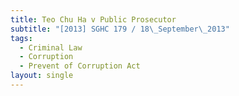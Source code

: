 ```yaml
---
title: Teo Chu Ha v Public Prosecutor
subtitle: "[2013] SGHC 179 / 18\_September\_2013"
tags:
  - Criminal Law
  - Corruption
  - Prevent of Corruption Act
layout: single
---
```


